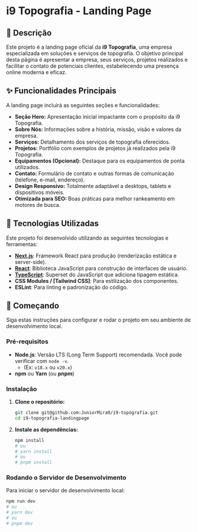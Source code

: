 # i9 Topografia - Landing Page

## 📖 Descrição

Este projeto é a landing page oficial da **i9 Topografia**, uma empresa especializada em soluções e serviços de topografia. O objetivo principal desta página é apresentar a empresa, seus serviços, projetos realizados e facilitar o contato de potenciais clientes, estabelecendo uma presença online moderna e eficaz.

## ✨ Funcionalidades Principais

A landing page incluirá as seguintes seções e funcionalidades:

* **Seção Hero:** Apresentação inicial impactante com o propósito da i9 Topografia.
* **Sobre Nós:** Informações sobre a história, missão, visão e valores da empresa.
* **Serviços:** Detalhamento dos serviços de topografia oferecidos.
* **Projetos:** Portfólio com exemplos de projetos já realizados pela i9 Topografia.
* **Equipamentos (Opcional):** Destaque para os equipamentos de ponta utilizados.
* **Contato:** Formulário de contato e outras formas de comunicação (telefone, e-mail, endereço).
* **Design Responsivo:** Totalmente adaptável a desktops, tablets e dispositivos móveis.
* **Otimizada para SEO:** Boas práticas para melhor rankeamento em motores de busca.

## 🚀 Tecnologias Utilizadas

Este projeto foi desenvolvido utilizando as seguintes tecnologias e ferramentas:

* **[Next.js](https://nextjs.org/)**: Framework React para produção (renderização estática e server-side).
* **[React](https://reactjs.org/)**: Biblioteca JavaScript para construção de interfaces de usuário.
* **[TypeScript](https://www.typescriptlang.org/)**: Superset do JavaScript que adiciona tipagem estática.
* **CSS Modules / [Tailwind CSS]**: Para estilização dos componentes.
* **ESLint**: Para linting e padronização do código.

## 🏁 Começando

Siga estas instruções para configurar e rodar o projeto em seu ambiente de desenvolvimento local.

### Pré-requisitos

* **Node.js**: Versão LTS (Long Term Support) recomendada. Você pode verificar com `node -v`.
    * (Ex: `v18.x` ou `v20.x`)
* **npm** ou **Yarn** (ou **pnpm**)

### Instalação

1.  **Clone o repositório:**
    ```bash
    git clone git@github.com:JuniorMira0/i9-topografia.git
    cd i9-topografia-landingpage
    ```

2.  **Instale as dependências:**
    ```bash
    npm install
    # ou
    # yarn install
    # ou
    # pnpm install
    ```
### Rodando o Servidor de Desenvolvimento

Para iniciar o servidor de desenvolvimento local:

```bash
npm run dev
# ou
# yarn dev
# ou
# pnpm dev